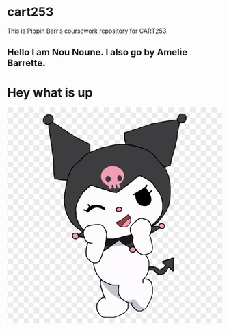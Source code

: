 # cart253
This is Pippin Barr’s coursework repository for CART253.
## Hello I am Nou Noune. I also go by Amelie Barrette.
Hey what is up
===============
![Kuromi](/assets/kuromi.png)

